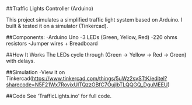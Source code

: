 ##Traffic Lights Controller (Arduino)

This project simulates a simplified traffic light system based on Arduino.
I built & tested it on a simulator (Tinkercad).

##Components:
-Arduino Uno
-3 LEDs (Green, Yellow, Red)
-220 ohms resistors
-Jumper wires + Breadboard

##How It Works
The LEDs cycle through (Green → Yellow → Red → Green) with delays.

##Simulation
-View it on Tinkercad(https://www.tinkercad.com/things/5uWz2svSTtK/editel?sharecode=N5F21Wx7RovixUlTQzzOBfC7OujlbTLQQGQ_DguMEEU)

##Code
See 'TrafficLights.ino' for full code.


